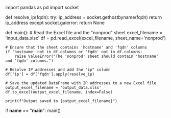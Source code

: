 import pandas as pd
import socket

def resolve_ip(fqdn):
    try:
        ip_address = socket.gethostbyname(fqdn)
        return ip_address
    except socket.gaierror:
        return None

def main():
    # Read the Excel file and the "nonprod" sheet
    excel_filename = 'input_data.xlsx'
    df = pd.read_excel(excel_filename, sheet_name='nonprod')

    # Ensure that the sheet contains 'hostname' and 'fqdn' columns
    if 'hostname' not in df.columns or 'fqdn' not in df.columns:
        raise ValueError("The 'nonprod' sheet should contain 'hostname' and 'fqdn' columns.")

    # Resolve IP addresses and add the "ip" column
    df['ip'] = df['fqdn'].apply(resolve_ip)

    # Save the updated DataFrame with IP addresses to a new Excel file
    output_excel_filename = 'output_data.xlsx'
    df.to_excel(output_excel_filename, index=False)

    print(f"Output saved to {output_excel_filename}")

if __name__ == "__main__":
    main()
